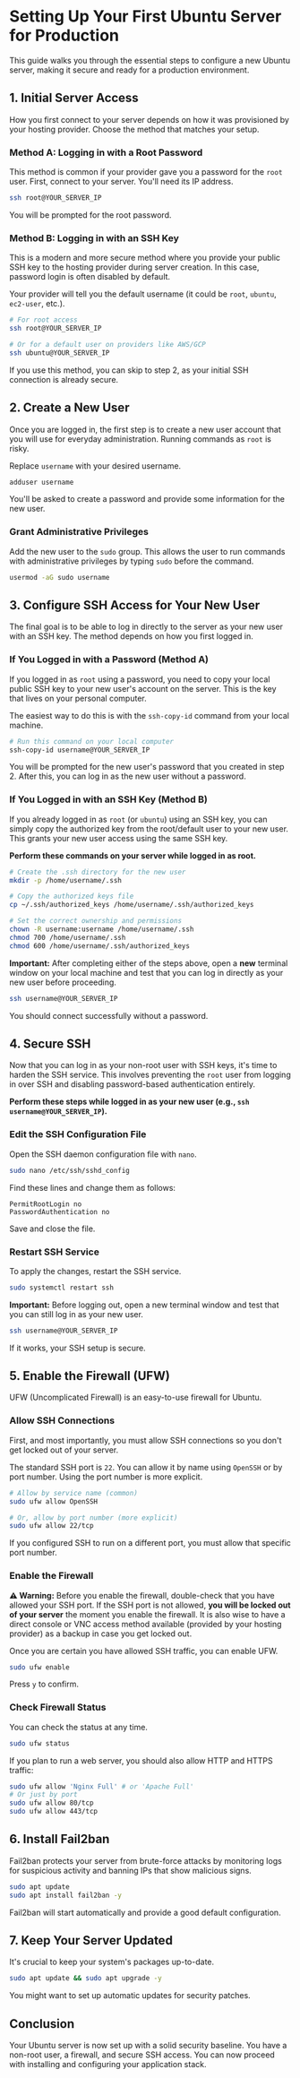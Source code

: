 # Setting Up Your First Ubuntu Server for Production

This guide walks you through the essential steps to configure a new Ubuntu server, making it secure and ready for a production environment.

## 1. Initial Server Access

How you first connect to your server depends on how it was provisioned by your hosting provider. Choose the method that matches your setup.

### Method A: Logging in with a Root Password

This method is common if your provider gave you a password for the `root` user. First, connect to your server. You'll need its IP address.

```bash
ssh root@YOUR_SERVER_IP
```

You will be prompted for the root password.

### Method B: Logging in with an SSH Key

This is a modern and more secure method where you provide your public SSH key to the hosting provider during server creation. In this case, password login is often disabled by default.

Your provider will tell you the default username (it could be `root`, `ubuntu`, `ec2-user`, etc.).

```bash
# For root access
ssh root@YOUR_SERVER_IP

# Or for a default user on providers like AWS/GCP
ssh ubuntu@YOUR_SERVER_IP
```
If you use this method, you can skip to step 2, as your initial SSH connection is already secure.

## 2. Create a New User

Once you are logged in, the first step is to create a new user account that you will use for everyday administration. Running commands as `root` is risky.

Replace `username` with your desired username.

```bash
adduser username
```

You'll be asked to create a password and provide some information for the new user.

### Grant Administrative Privileges

Add the new user to the `sudo` group. This allows the user to run commands with administrative privileges by typing `sudo` before the command.

```bash
usermod -aG sudo username
```

## 3. Configure SSH Access for Your New User

The final goal is to be able to log in directly to the server as your new user with an SSH key. The method depends on how you first logged in.

### If You Logged in with a Password (Method A)

If you logged in as `root` using a password, you need to copy your local public SSH key to your new user's account on the server. This is the key that lives on your personal computer.

The easiest way to do this is with the `ssh-copy-id` command from your local machine.

```bash
# Run this command on your local computer
ssh-copy-id username@YOUR_SERVER_IP
```

You will be prompted for the new user's password that you created in step 2. After this, you can log in as the new user without a password.

### If You Logged in with an SSH Key (Method B)

If you already logged in as `root` (or `ubuntu`) using an SSH key, you can simply copy the authorized key from the root/default user to your new user. This grants your new user access using the same SSH key.

**Perform these commands on your server while logged in as root.**

```bash
# Create the .ssh directory for the new user
mkdir -p /home/username/.ssh

# Copy the authorized keys file
cp ~/.ssh/authorized_keys /home/username/.ssh/authorized_keys

# Set the correct ownership and permissions
chown -R username:username /home/username/.ssh
chmod 700 /home/username/.ssh
chmod 600 /home/username/.ssh/authorized_keys
```

**Important:** After completing either of the steps above, open a **new** terminal window on your local machine and test that you can log in directly as your new user before proceeding.

```bash
ssh username@YOUR_SERVER_IP
```
You should connect successfully without a password.

## 4. Secure SSH

Now that you can log in as your non-root user with SSH keys, it's time to harden the SSH service. This involves preventing the `root` user from logging in over SSH and disabling password-based authentication entirely.

**Perform these steps while logged in as your new user (e.g., `ssh username@YOUR_SERVER_IP`).**

### Edit the SSH Configuration File

Open the SSH daemon configuration file with `nano`.

```bash
sudo nano /etc/ssh/sshd_config
```

Find these lines and change them as follows:

```
PermitRootLogin no
PasswordAuthentication no
```

Save and close the file.

### Restart SSH Service

To apply the changes, restart the SSH service.

```bash
sudo systemctl restart ssh
```

**Important:** Before logging out, open a new terminal window and test that you can still log in as your new user.

```bash
ssh username@YOUR_SERVER_IP
```

If it works, your SSH setup is secure.

## 5. Enable the Firewall (UFW)

UFW (Uncomplicated Firewall) is an easy-to-use firewall for Ubuntu.

### Allow SSH Connections

First, and most importantly, you must allow SSH connections so you don't get locked out of your server.

The standard SSH port is `22`. You can allow it by name using `OpenSSH` or by port number. Using the port number is more explicit.

```bash
# Allow by service name (common)
sudo ufw allow OpenSSH

# Or, allow by port number (more explicit)
sudo ufw allow 22/tcp
```

If you configured SSH to run on a different port, you must allow that specific port number.

### Enable the Firewall

**⚠️ Warning:** Before you enable the firewall, double-check that you have allowed your SSH port. If the SSH port is not allowed, **you will be locked out of your server** the moment you enable the firewall. It is also wise to have a direct console or VNC access method available (provided by your hosting provider) as a backup in case you get locked out.

Once you are certain you have allowed SSH traffic, you can enable UFW.

```bash
sudo ufw enable
```

Press `y` to confirm.

### Check Firewall Status

You can check the status at any time.

```bash
sudo ufw status
```

If you plan to run a web server, you should also allow HTTP and HTTPS traffic:

```bash
sudo ufw allow 'Nginx Full' # or 'Apache Full'
# Or just by port
sudo ufw allow 80/tcp
sudo ufw allow 443/tcp
```

## 6. Install Fail2ban

Fail2ban protects your server from brute-force attacks by monitoring logs for suspicious activity and banning IPs that show malicious signs.

```bash
sudo apt update
sudo apt install fail2ban -y
```

Fail2ban will start automatically and provide a good default configuration.

## 7. Keep Your Server Updated

It's crucial to keep your system's packages up-to-date.

```bash
sudo apt update && sudo apt upgrade -y
```

You might want to set up automatic updates for security patches.

## Conclusion

Your Ubuntu server is now set up with a solid security baseline. You have a non-root user, a firewall, and secure SSH access. You can now proceed with installing and configuring your application stack.
